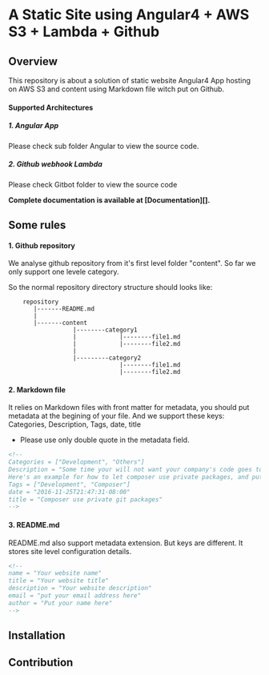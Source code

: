 <!--
name = "Zen Code Life"
title = "Zen Code Life"
description = "Yongcheng's Technical Blog"
email = "yongcheng.chen@live.com"
author = "Yongcheng Chen"
-->
# A Static Site using Angular4 + AWS S3 + Lambda + Github

## Overview

This repository is about a solution of static website Angular4 App hosting on AWS S3 and content using Markdown file witch put on Github.

#### Supported Architectures

##### 1. Angular App
Please check sub folder Angular to view the source code.

##### 2. Github webhook Lambda
Please check Gitbot folder to view the source code

**Complete documentation is available at [Documentation][].**

## Some rules

#### 1. Github repository
We analyse github repository from it's first level folder "content". So far we only support one levele category.

So the normal repository directory structure should looks like:
```
    repository
       |-------README.md
       |
       |-------content
                  |--------category1
                  |            |--------file1.md
                  |            |--------file2.md
                  |            
                  |---------category2
                               |--------file1.md
                               |--------file2.md
``` 

#### 2. Markdown file

It relies on Markdown files with front matter for metadata, you should put metadata at the begining of your file.
And we support these keys: Categories, Description, Tags, date, title

* Please use only double quote in the metadata field.

```html
<!--
Categories = ["Development", "Others"]
Description = "Some time your will not want your company's code goes to public project, but you want composer to manage packages.
Here's an example for how to let composer use private packages, and put these packages to customize folder."
Tags = ["Development", "Composer"]
date = "2016-11-25T21:47:31-08:00"
title = "Composer use private git packages"
-->
```

#### 3. README.md
README.md also support metadata extension. But keys are different.
It stores site level configuration details.
```html
<!--
name = "Your website name"
title = "Your website title"
description = "Your website description"
email = "put your email address here"
author = "Put your name here"
-->
```

## Installation

## Contribution